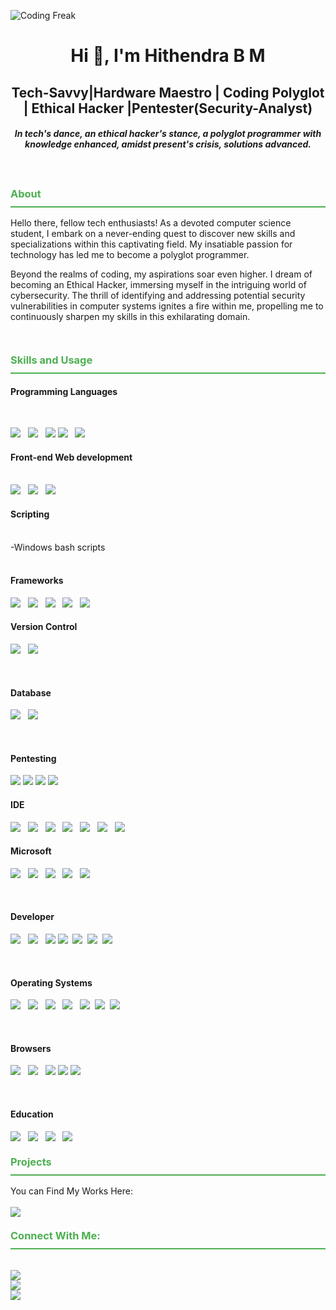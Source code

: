 ![Coding Freak](https://images.squarespace-cdn.com/content/v1/5769fc401b631bab1addb2ab/1541580611624-TE64QGKRJG8SWAIUS7NS/coding-freak.gif)

<h1 align="center">Hi 👋, I'm Hithendra B M</h1>

<h2 align="center">Tech-Savvy|Hardware Maestro | Coding Polyglot | Ethical Hacker |Pentester(Security-Analyst)</h2>

<h5 align="center">In tech's dance, an ethical hacker's stance, a polyglot programmer with knowledge enhanced, amidst present's crisis, solutions advanced.</h5>


<br>
<h3 align="left" style="color:#4CAF50;border-bottom: 2px solid #4CAF50;padding-bottom: 10px;margin-top: 20px;">About</h3>
<p style="margin:10px 0">Hello there, fellow tech enthusiasts! As a devoted computer science student, I embark on a never-ending quest to discover new skills and specializations within this captivating field. My insatiable passion for technology has led me to become a polyglot programmer.

Beyond the realms of coding, my aspirations soar even higher. I dream of becoming an Ethical Hacker, immersing myself in the intriguing world of cybersecurity. The thrill of identifying and addressing potential security vulnerabilities in computer systems ignites a fire within me, propelling me to continuously sharpen my skills in this exhilarating domain.</p>
<br>
<h3 align="left" style="color:#4CAF50;border-bottom: 2px solid #4CAF50;padding-bottom: 10px;margin-top: 20px;">Skills and Usage</h3>

<h4>Programming Languages</h4><br>

<img src="https://img.shields.io/badge/python-3670A0?style=for-the-badge&logo=python&logoColor=ffdd54"> &nbsp;
<img src="https://img.shields.io/badge/c-%2300599C.svg?style=for-the-badge&logo=c&logoColor=white"> &nbsp;
<img src="https://img.shields.io/badge/C%2B%2B-%2300599C.svg?style=for-the-badge&logo=c%2B%2B&logoColor=white">
<img src="https://img.shields.io/badge/java-%23ED8B00.svg?style=for-the-badge&logo=openjdk&logoColor=white"> &nbsp;
<img src="https://img.shields.io/badge/Linux-%23FCC624.svg?style=for-the-badge&logo=linux&logoColor=white">&nbsp;
<br>
<h4>Front-end Web development</h4><br>
<img src="https://img.shields.io/badge/html5-%23E34F26.svg?style=for-the-badge&logo=html5&logoColor=white"> &nbsp;
<img src="https://img.shields.io/badge/css3-%231572B6.svg?style=for-the-badge&logo=css3&logoColor=white"> &nbsp;
<img src="https://img.shields.io/badge/javascript-%23323330.svg?style=for-the-badge&logo=javascript&logoColor=%23F7DF1E"> &nbsp;
<h4>Scripting</h4><br>
-Windows bash scripts
<br><br>




<h4>Frameworks</h4>

<img src="https://img.shields.io/badge/Metasploit-%235052A5.svg?style=for-the-badge&logo=metasploit&logoColor=white"> &nbsp;
<img src="https://img.shields.io/badge/flask-%23000.svg?style=for-the-badge&logo=flask&logoColor=white"> &nbsp;
<img src="https://img.shields.io/badge/node.js-6DA55F?style=for-the-badge&logo=node.js&logoColor=white"> &nbsp;
<img src="https://img.shields.io/badge/bootstrap-%23563D7C.svg?style=for-the-badge&logo=bootstrap&logoColor=white"> &nbsp;
<img src="https://img.shields.io/badge/Anaconda-%2344A833.svg?style=for-the-badge&logo=anaconda&logoColor=white"> &nbsp;
<br>

<h4>Version Control</h4>

<img src="https://img.shields.io/badge/github-%23121011.svg?style=for-the-badge&logo=github&logoColor=white"> &nbsp;
<img src="https://img.shields.io/badge/git-%23F05033.svg?style=for-the-badge&logo=git&logoColor=white">&nbsp;

<br>

<h4>Database</h4>

<img src="https://img.shields.io/badge/MongoDB-%234ea94b.svg?style=for-the-badge&logo=mongodb&logoColor=white"> &nbsp;
<img src="https://img.shields.io/badge/PostgreSQL-336791?style=for-the-badge&logo=postgresql&logoColor=white">


<br>

<h4>Pentesting</h4>

<img src="https://img.shields.io/badge/Burp%20Suite-%238A2BE2.svg?style=for-the-badge&logo=burp-suite&logoColor=white">
<img src="https://img.shields.io/badge/Nmap-%23E0162B.svg?style=for-the-badge&logo=nmap&logoColor=white">
<img src="https://img.shields.io/badge/Wireshark-%2363B0F1.svg?style=for-the-badge&logo=wireshark&logoColor=white">
<img src="https://img.shields.io/badge/SQLMap-%231E7B3D.svg?style=for-the-badge&logo=sqlmap&logoColor=white">



<br>

<h4>IDE</h4>

<img src="https://img.shields.io/badge/Visual%20Studio%20Code-0078d7.svg?style=for-the-badge&logo=visual-studio-code&logoColor=white"> &nbsp;
<img src="https://img.shields.io/badge/jupyter-%23FA0F00.svg?style=for-the-badge&logo=jupyter&logoColor=white"> &nbsp;
<img src="https://img.shields.io/badge/Eclipse-FE7A16.svg?style=for-the-badge&logo=Eclipse&logoColor=white"> &nbsp;
<img src="https://img.shields.io/badge/-Arduino-00979D?style=for-the-badge&logo=Arduino&logoColor=white"> &nbsp;
<img src="https://img.shields.io/badge/Notepad++-90E59A.svg?style=for-the-badge&logo=notepad%2b%2b&logoColor=black"> &nbsp;
<img src="https://img.shields.io/badge/IntelliJ%20IDEA-%23FF5733.svg?style=for-the-badge&logo=intellij%20idea&logoColor=white">
 &nbsp;
<img src="https://img.shields.io/badge/PyCharm-%23007ACC.svg?style=for-the-badge&logo=pycharm&logoColor=white">
 &nbsp;
<br>
<h4>Microsoft</h4>

<img src="https://img.shields.io/badge/Microsoft-0078D4?style=for-the-badge&logo=microsoft&logoColor=white"> &nbsp;
<img src="https://img.shields.io/badge/Microsoft_Office-D83B01?style=for-the-badge&logo=microsoft-office&logoColor=white"> &nbsp;
<img src="https://img.shields.io/badge/Microsoft_Word-2B579A?style=for-the-badge&logo=microsoft-word&logoColor=white"> &nbsp;
<img src="https://img.shields.io/badge/Microsoft_Excel-217346?style=for-the-badge&logo=microsoft-excel&logoColor=white"> &nbsp;
<img src="https://img.shields.io/badge/Microsoft_PowerPoint-B7472A?style=for-the-badge&logo=microsoft-powerpoint&logoColor=white">&nbsp;

<br>

<h4>Developer</h4>

<img src="https://img.shields.io/badge/-Hackerrank-2EC866?style=for-the-badge&logo=HackerRank&logoColor=white"> &nbsp;
<img src="https://img.shields.io/badge/LeetCode-000000?style=for-the-badge&logo=LeetCode&logoColor=#d16c06"> &nbsp;
<img src="https://img.shields.io/badge/CodeChef-%235B4638.svg?style=for-the-badge&logo=codechef&logoColor=white">
<img src="https://img.shields.io/badge/Coding%20Ninjas-%23212121.svg?style=for-the-badge&logo=coding%20ninjas&logoColor=white">&nbsp;
<img src="https://img.shields.io/badge/TryHackMe-%231E7B3D.svg?style=for-the-badge&logo=tryhackme&logoColor=white">&nbsp;
<img src="https://img.shields.io/badge/Hack%20The%20Box-%23005A9C.svg?style=for-the-badge&logo=hack-the-box&logoColor=white">&nbsp;
<img src="https://img.shields.io/badge/RootMe-%232E0854.svg?style=for-the-badge&logo=rootme&logoColor=white">&nbsp;




<br>

<h4>Operating Systems</h4>
  
<img src="https://img.shields.io/badge/Windows-0078D6?style=for-the-badge&logo=windows&logoColor=white"> &nbsp;
<img src="https://img.shields.io/badge/Kali-268BEE?style=for-the-badge&logo=kalilinux&logoColor=white"> &nbsp;
<img src="https://img.shields.io/badge/Ubuntu-E95420?style=for-the-badge&logo=ubuntu&logoColor=white"> &nbsp;
<img src="https://img.shields.io/badge/Android-3DDC84?style=for-the-badge&logo=android&logoColor=white"> &nbsp;
<img src="https://img.shields.io/badge/iOS-%23157EFB.svg?style=for-the-badge&logo=ios&logoColor=white">&nbsp;
<img src="https://img.shields.io/badge/Tails-%23777777.svg?style=for-the-badge&logo=tails&logoColor=white">&nbsp;
<img src="https://img.shields.io/badge/Parrot-%233391FF.svg?style=for-the-badge&logo=parrot&logoColor=white">

<br>

<h4>Browsers</h4>

<img src="https://img.shields.io/badge/Google%20Chrome-4285F4?style=for-the-badge&logo=GoogleChrome&logoColor=white"> &nbsp;
<img src="https://img.shields.io/badge/Tor-7D4698?style=for-the-badge&logo=Tor-Browser&logoColor=white"> &nbsp;
<img src="https://img.shields.io/badge/Shodan-%23000000.svg?style=for-the-badge&logo=shodan&logoColor=white">
<img src="https://img.shields.io/badge/Firefox-%23FF7139.svg?style=for-the-badge&logo=firefox&logoColor=white">
<img src="https://img.shields.io/badge/Edge-0078D7?style=for-the-badge&logo=Microsoft-edge&logoColor=white">

<br>

<h4>Education</h4>

<img src="https://img.shields.io/badge/Coursera-%230056D2.svg?style=for-the-badge&logo=Coursera&logoColor=white"> &nbsp;
<img src="https://img.shields.io/badge/Udemy-A435F0?style=for-the-badge&logo=Udemy&logoColor=white"> &nbsp;
<img src="https://img.shields.io/badge/EC--Council-%23000000.svg?style=for-the-badge&logo=ec-council&logoColor=white"> &nbsp;
<img src="https://img.shields.io/badge/Cisco-%23316295.svg?style=for-the-badge&logo=cisco&logoColor=white">


<h3 align="left" style="color:#4CAF50;border-bottom: 2px solid #4CAF50;padding-bottom: 10px;margin-top: 20px;">Projects</h3>
You can Find My Works Here:
<br><br>
<a href="https://github.com/Hithendra-B-M?tab=repositories" alt="Github">
        <img src="https://img.shields.io/badge/github-%23121011.svg?style=for-the-badge&logo=github&logoColor=white"></a>


<h3 align="left" style="color:#4CAF50;border-bottom: 2px solid #4CAF50;padding-bottom: 10px;margin-top: 20px;">Connect With Me:</h3><br>

<a href="https://www.linkedin.com/in/hithendrabm/" alt="LinkedIn">
        <img src="https://img.shields.io/badge/linkedin-%230077B5.svg?style=for-the-badge&logo=linkedin&logoColor=white"></a>
        
<br>

<a href="https://mail.google.com/mail/u/0/?to=hithendra.bm09@gmail.com&fs=1&tf=cm" alt="Mail">
      <img src="https://img.shields.io/badge/Gmail-D14836?style=for-the-badge&logo=gmail&logoColor=white"></a>

<br>

<a href="https://t.me/hithendrabm" alt="Telegram">
        <img src="https://img.shields.io/badge/Telegram-2CA5E0?style=for-the-badge&logo=telegram&logoColor=white"></a>

